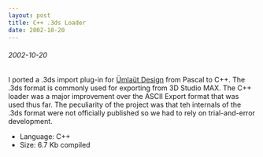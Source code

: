 ```yaml
---
layout: post
title: C++ .3ds Loader
date: 2002-10-20
---
```


###### 2002-10-20
I ported a .3ds import plug-in for [Ümlaüt Design](http://umlaut.hu/) from Pascal to C++.
The .3ds format is commonly used for exporting from 3D Studio MAX. The C++ loader was a major
improvement over the ASCII Export format that was used thus far. The peculiarity of the project
was that teh internals of the .3ds format were not officially published so we had to rely on
trial-and-error development.

* Language: C++
* Size: 6.7 Kb compiled